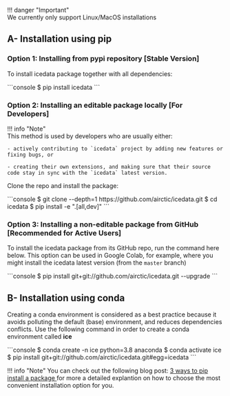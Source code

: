 !!! danger "Important"  
    We currently only support Linux/MacOS installations

## A- Installation using pip

### **Option 1:** Installing from pypi repository **[Stable Version]**
 
To install icedata package together with all dependencies:

<div class="termy">
```console
$ pip install icedata
```
</div>


### **Option 2:** Installing an editable package locally **[For Developers]**

!!! info "Note"  
    This method is used by developers who are usually either:

    - actively contributing to `icedata` project by adding new features or fixing bugs, or 

    - creating their own extensions, and making sure that their source code stay in sync with the `icedata` latest version.

Clone the repo and install the package:
<div class="termy">
```console
$ git clone --depth=1 https://github.com/airctic/icedata.git
$ cd icedata
$ pip install -e ".[all,dev]"
```


### **Option 3:** Installing a non-editable package from GitHub **[Recommended for Active Users]**

To install the icedata package from its GitHub repo, run the command here below. This option can be used in Google Colab,
for example, where you might install the icedata latest version (from the `master` branch)

<div class="termy">
```console
$ pip install git+git://github.com/airctic/icedata.git --upgrade
```
</div>


## B- Installation using conda
Creating a conda environment is considered as a best practice because it avoids polluting the default (base) environment, and reduces dependencies conflicts. Use the following command in order to create a conda environment called **ice**

<div class="termy">
```console
$ conda create -n ice python=3.8 anaconda
$ conda activate ice
$ pip install git+git://github.com/airctic/icedata.git#egg=icedata
```
</div>


!!! info "Note" 
    You can check out the following blog post: [3 ways to pip install a package ](https://ai-fast-track.github.io/blog/python/2020/03/17/how-to-pip-install-package.html) for more a detailed explantion on how to choose the most convenient installation option for you. 

